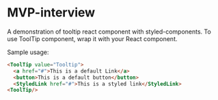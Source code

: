 # MVP-interview
A demonstration of tooltip react component with styled-components.
To use ToolTip component, wrap it with your React component.

Sample usage:
```html
<ToolTip value="Tooltip"> 
  <a href="#">This is a default Link</a>
  <button>This is a default button</button>
  <StyledLink href="#">This is a styled link</StyledLink>
<ToolTip/>
```
